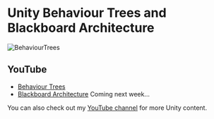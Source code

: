 # Unity Behaviour Trees and Blackboard Architecture
![BehaviourTrees](https://github.com/adammyhre/Unity-Behaviour-Trees/assets/38876398/59314813-b539-466f-8f79-699c2d993ec9)

## YouTube

- [Behaviour Trees](https://youtu.be/lusROFJ3_t8)
- [Blackboard Architecture]() Coming next week...

You can also check out my [YouTube channel](https://www.youtube.com/@git-amend?sub_confirmation=1) for more Unity content.

